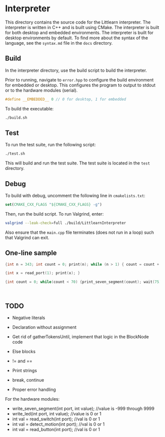 # Interpreter

This directory contains the source code for the Littlearn interpreter. The interpreter is written in C++ and is built using CMake. The interpreter is built for both desktop and embedded environments. The interpreter is built for desktop environments by default. To find more about the syntax of the language, see the `syntax.md` file in the `docs` directory.

## Build


In the interpreter directory, use the build script to build the interpreter.

Prior to running, navigate to `error.hpp` to configure the build environment for embedded or desktop. This configures the program to output to stdout or to the hardware modules (serial).

```cpp
#define __EMBEDDED__ 0 // 0 for desktop, 1 for embedded
```

To build the executable:

```bash
./build.sh
```

## Test

To run the test suite, run the following script:

```bash
./test.sh
```

This will build and run the test suite. The test suite is located in the `test` directory.

## Debug

To build with debug, uncomment the following line in `cmakelists.txt`:

```cmake
set(CMAKE_CXX_FLAGS "${CMAKE_CXX_FLAGS} -g")
```

Then, run the build script. To run Valgrind, enter:

```bash
valgrind --leak-check=full ./build/LittlearnInterpreter
```

Also ensure that the `main.cpp` file terminates (does not run in a loop) such that Valgrind can exit.

## One-line sample

```c
{int n = 343; int count = 0; print(n); while (n > 1) { count = count + 1; int temp = n % 2; if (temp - 1) { n = n / 2; } if (temp) { n = 3 * n; n = n + 1; } print_seven_segment(n); wait(5); } print_seven_segment(count); }
```

```c
{int x = read_port(1); print(x); }
```

```c
{int count = 0; while(count < 70) {print_seven_segment(count); wait(75); if(read_port(1)) {count = count + 1; write_port(2,1); int tmp = count % 2; if(tmp){write_port(2,1)} if(1-tmp){write_port(2,0);}}}}
```

```c
```

```c
```



## TODO

* Negative literals
* Declaration without assignment
* Get rid of gatherTokensUntil, implement that logic in the BlockNode code
* Else blocks
* != and ==
* Print strings
* break, continue

* Proper error handling

For the hardware modules:

* write_seven_segment(int port, int value); //value is -999 through 9999
* write_led(int port, int value); //value is 0 or 1
* int val = read_switch(int port); //val is 0 or 1
* int val = detect_motion(int port); //val is 0 or 1
* int val = read_button(int port); //val is 0 or 1

  
